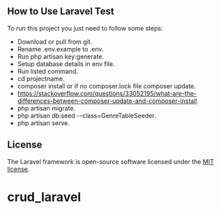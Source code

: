 ## How to Use Laravel Test

To run this project you just need to follow some steps:

- Download or pull from git.
- Rename .env.example to .env.
- Run php artisan key:generate.
- Setup database details in env file.
- Run listed command.
- cd projectname.
- composer install or if no composer.lock file composer update.
- https://stackoverflow.com/questions/33052195/what-are-the-differences-between-composer-update-and-composer-install
- php artisan migrate.
- php artisan db:seed --class=GenreTableSeeder.
- php artisan serve.


## License

The Laravel framework is open-source software licensed under the [MIT license](https://opensource.org/licenses/MIT).
# crud_laravel
